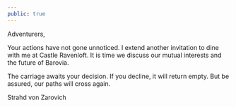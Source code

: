 ```yaml
---
public: true
---
```


Adventurers,

Your actions have not gone unnoticed. I extend another invitation to dine with me at Castle Ravenloft. It is time we discuss our mutual interests and the future of Barovia.

The carriage awaits your decision. If you decline, it will return empty. But be assured, our paths will cross again.

Strahd von Zarovich